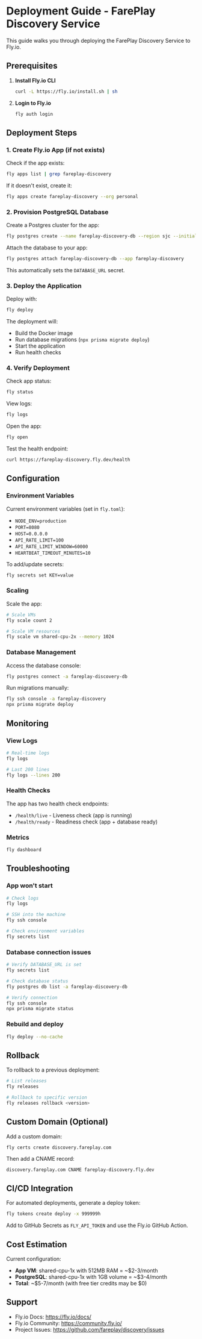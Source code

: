 # Deployment Guide - FarePlay Discovery Service

This guide walks you through deploying the FarePlay Discovery Service to Fly.io.

## Prerequisites

1. **Install Fly.io CLI**
   ```bash
   curl -L https://fly.io/install.sh | sh
   ```

2. **Login to Fly.io**
   ```bash
   fly auth login
   ```

## Deployment Steps

### 1. Create Fly.io App (if not exists)

Check if the app exists:
```bash
fly apps list | grep fareplay-discovery
```

If it doesn't exist, create it:
```bash
fly apps create fareplay-discovery --org personal
```

### 2. Provision PostgreSQL Database

Create a Postgres cluster for the app:
```bash
fly postgres create --name fareplay-discovery-db --region sjc --initial-cluster-size 1 --vm-size shared-cpu-1x --volume-size 1
```

Attach the database to your app:
```bash
fly postgres attach fareplay-discovery-db --app fareplay-discovery
```

This automatically sets the `DATABASE_URL` secret.

### 3. Deploy the Application

Deploy with:
```bash
fly deploy
```

The deployment will:
- Build the Docker image
- Run database migrations (`npx prisma migrate deploy`)
- Start the application
- Run health checks

### 4. Verify Deployment

Check app status:
```bash
fly status
```

View logs:
```bash
fly logs
```

Open the app:
```bash
fly open
```

Test the health endpoint:
```bash
curl https://fareplay-discovery.fly.dev/health
```

## Configuration

### Environment Variables

Current environment variables (set in `fly.toml`):
- `NODE_ENV=production`
- `PORT=8080`
- `HOST=0.0.0.0`
- `API_RATE_LIMIT=100`
- `API_RATE_LIMIT_WINDOW=60000`
- `HEARTBEAT_TIMEOUT_MINUTES=10`

To add/update secrets:
```bash
fly secrets set KEY=value
```

### Scaling

Scale the app:
```bash
# Scale VMs
fly scale count 2

# Scale VM resources
fly scale vm shared-cpu-2x --memory 1024
```

### Database Management

Access the database console:
```bash
fly postgres connect -a fareplay-discovery-db
```

Run migrations manually:
```bash
fly ssh console -a fareplay-discovery
npx prisma migrate deploy
```

## Monitoring

### View Logs
```bash
# Real-time logs
fly logs

# Last 200 lines
fly logs --lines 200
```

### Health Checks

The app has two health check endpoints:
- `/health/live` - Liveness check (app is running)
- `/health/ready` - Readiness check (app + database ready)

### Metrics
```bash
fly dashboard
```

## Troubleshooting

### App won't start
```bash
# Check logs
fly logs

# SSH into the machine
fly ssh console

# Check environment variables
fly secrets list
```

### Database connection issues
```bash
# Verify DATABASE_URL is set
fly secrets list

# Check database status
fly postgres db list -a fareplay-discovery-db

# Verify connection
fly ssh console
npx prisma migrate status
```

### Rebuild and deploy
```bash
fly deploy --no-cache
```

## Rollback

To rollback to a previous deployment:
```bash
# List releases
fly releases

# Rollback to specific version
fly releases rollback <version>
```

## Custom Domain (Optional)

Add a custom domain:
```bash
fly certs create discovery.fareplay.com
```

Then add a CNAME record:
```
discovery.fareplay.com CNAME fareplay-discovery.fly.dev
```

## CI/CD Integration

For automated deployments, generate a deploy token:
```bash
fly tokens create deploy -x 999999h
```

Add to GitHub Secrets as `FLY_API_TOKEN` and use the Fly.io GitHub Action.

## Cost Estimation

Current configuration:
- **App VM**: shared-cpu-1x with 512MB RAM = ~$2-3/month
- **PostgreSQL**: shared-cpu-1x with 1GB volume = ~$3-4/month
- **Total**: ~$5-7/month (with free tier credits may be $0)

## Support

- Fly.io Docs: https://fly.io/docs/
- Fly.io Community: https://community.fly.io/
- Project Issues: https://github.com/fareplay/discovery/issues

